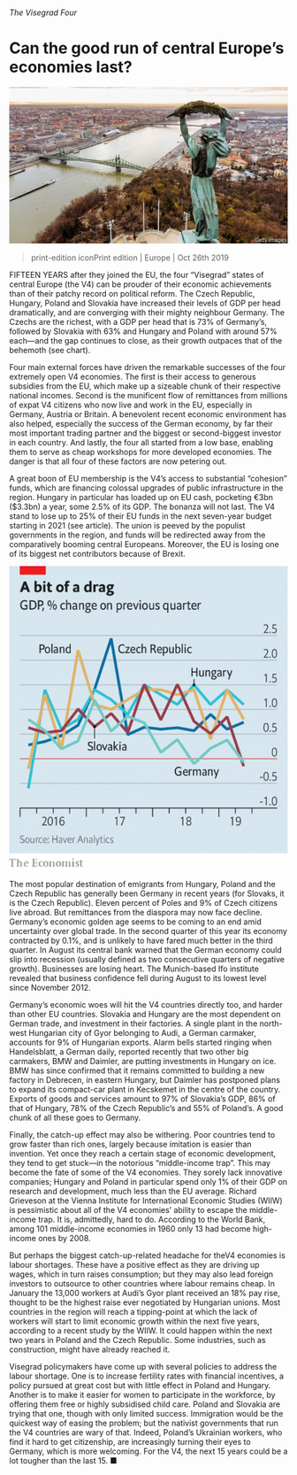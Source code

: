 ###### The Visegrad Four

# Can the good run of central Europe’s economies last? 

![image](images/20191026_EUP001_0.jpg) 

> print-edition iconPrint edition | Europe | Oct 26th 2019 

FIFTEEN YEARS after they joined the EU, the four “Visegrad” states of central Europe (the V4) can be prouder of their economic achievements than of their patchy record on political reform. The Czech Republic, Hungary, Poland and Slovakia have increased their levels of GDP per head dramatically, and are converging with their mighty neighbour Germany. The Czechs are the richest, with a GDP per head that is 73% of Germany’s, followed by Slovakia with 63% and Hungary and Poland with around 57% each—and the gap continues to close, as their growth outpaces that of the behemoth (see chart). 

Four main external forces have driven the remarkable successes of the four extremely open V4 economies. The first is their access to generous subsidies from the EU, which make up a sizeable chunk of their respective national incomes. Second is the munificent flow of remittances from millions of expat V4 citizens who now live and work in the EU, especially in Germany, Austria or Britain. A benevolent recent economic environment has also helped, especially the success of the German economy, by far their most important trading partner and the biggest or second-biggest investor in each country. And lastly, the four all started from a low base, enabling them to serve as cheap workshops for more developed economies. The danger is that all four of these factors are now petering out. 

A great boon of EU membership is the V4’s access to substantial “cohesion” funds, which are financing colossal upgrades of public infrastructure in the region. Hungary in particular has loaded up on EU cash, pocketing €3bn ($3.3bn) a year, some 2.5% of its GDP. The bonanza will not last. The V4 stand to lose up to 25% of their EU funds in the next seven-year budget starting in 2021 (see article). The union is peeved by the populist governments in the region, and funds will be redirected away from the comparatively booming central Europeans. Moreover, the EU is losing one of its biggest net contributors because of Brexit. 

![image](images/20191026_EUC020.png) 

The most popular destination of emigrants from Hungary, Poland and the Czech Republic has generally been Germany in recent years (for Slovaks, it is the Czech Republic). Eleven percent of Poles and 9% of Czech citizens live abroad. But remittances from the diaspora may now face decline. Germany’s economic golden age seems to be coming to an end amid uncertainty over global trade. In the second quarter of this year its economy contracted by 0.1%, and is unlikely to have fared much better in the third quarter. In August its central bank warned that the German economy could slip into recession (usually defined as two consecutive quarters of negative growth). Businesses are losing heart. The Munich-based Ifo institute revealed that business confidence fell during August to its lowest level since November 2012. 

Germany’s economic woes will hit the V4 countries directly too, and harder than other EU countries. Slovakia and Hungary are the most dependent on German trade, and investment in their factories. A single plant in the north-west Hungarian city of Gyor belonging to Audi, a German carmaker, accounts for 9% of Hungarian exports. Alarm bells started ringing when Handelsblatt, a German daily, reported recently that two other big carmakers, BMW and Daimler, are putting investments in Hungary on ice. BMW has since confirmed that it remains committed to building a new factory in Debrecen, in eastern Hungary, but Daimler has postponed plans to expand its compact-car plant in Kecskemet in the centre of the country. Exports of goods and services amount to 97% of Slovakia’s GDP, 86% of that of Hungary, 78% of the Czech Republic’s and 55% of Poland’s. A good chunk of all these goes to Germany. 

Finally, the catch-up effect may also be withering. Poor countries tend to grow faster than rich ones, largely because imitation is easier than invention. Yet once they reach a certain stage of economic development, they tend to get stuck—in the notorious “middle-income trap”. This may become the fate of some of the V4 economies. They sorely lack innovative companies; Hungary and Poland in particular spend only 1% of their GDP on research and development, much less than the EU average. Richard Grieveson at the Vienna Institute for International Economic Studies (WIIW) is pessimistic about all of the V4 economies’ ability to escape the middle-income trap. It is, admittedly, hard to do. According to the World Bank, among 101 middle-income economies in 1960 only 13 had become high-income ones by 2008. 

But perhaps the biggest catch-up-related headache for theV4 economies is labour shortages. These have a positive effect as they are driving up wages, which in turn raises consumption; but they may also lead foreign investors to outsource to other countries where labour remains cheap. In January the 13,000 workers at Audi’s Gyor plant received an 18% pay rise, thought to be the highest raise ever negotiated by Hungarian unions. Most countries in the region will reach a tipping-point at which the lack of workers will start to limit economic growth within the next five years, according to a recent study by the WIIW. It could happen within the next two years in Poland and the Czech Republic. Some industries, such as construction, might have already reached it. 

Visegrad policymakers have come up with several policies to address the labour shortage. One is to increase fertility rates with financial incentives, a policy pursued at great cost but with little effect in Poland and Hungary. Another is to make it easier for women to participate in the workforce, by offering them free or highly subsidised child care. Poland and Slovakia are trying that one, though with only limited success. Immigration would be the quickest way of easing the problem; but the nativist governments that run the V4 countries are wary of that. Indeed, Poland’s Ukrainian workers, who find it hard to get citizenship, are increasingly turning their eyes to Germany, which is more welcoming. For the V4, the next 15 years could be a lot tougher than the last 15. ■ 

